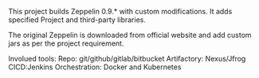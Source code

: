 This project builds Zeppelin 0.9.* with custom modifications.
It adds specified Project and third-party libraries.

The original Zeppelin is downloaded from official website and add custom jars as per the project requirement.

Involued tools:
Repo: git/github/gitlab/bitbucket
Artifactory: Nexus/Jfrog
CICD:Jenkins
Orchestration: Docker and Kubernetes
